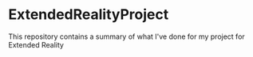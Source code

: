 # ExtendedRealityProject
This repository contains a summary of what I've done for my project for Extended Reality
